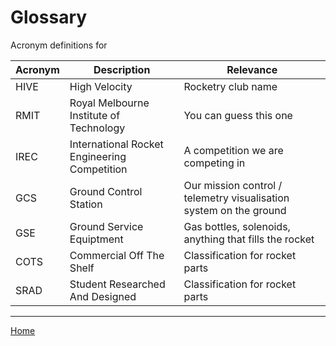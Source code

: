 # Glossary

Acronym definitions for 

| Acronym | Description | Relevance |
| --- | --- | --- |
| HIVE | High Velocity | Rocketry club name |
| RMIT | Royal Melbourne Institute of Technology | You can guess this one |
| IREC | International Rocket Engineering Competition | A competition we are competing in |
| GCS | Ground Control Station | Our mission control / telemetry visualisation system on the ground |
| GSE | Ground Service Equiptment | Gas bottles, solenoids, anything that fills the rocket |
| COTS | Commercial Off The Shelf | Classification for rocket parts |
| SRAD | Student Researched And Designed | Classification for rocket parts |


---

[Home](../README.md)
